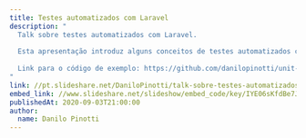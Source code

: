 ```yaml
---
title: Testes automatizados com Laravel
description: "
  Talk sobre testes automatizados com Laravel.
  
  Esta apresentação introduz alguns conceitos de testes automatizados com Laravel e se desenvolve explicando testes unitários.
  
  Link para o código de exemplo: https://github.com/danilopinotti/unit-test-examples
"
link: //pt.slideshare.net/DaniloPinotti/talk-sobre-testes-automatizados-parte-12
embed_link: //www.slideshare.net/slideshow/embed_code/key/IYE06sKfdBe7Jn
publishedAt: 2020-09-03T21:00:00
author:
  name: Danilo Pinotti
---
```


